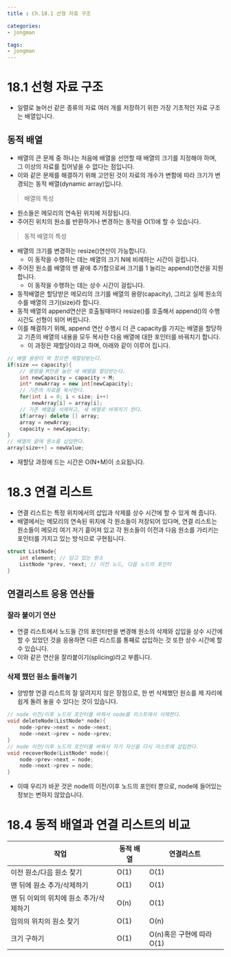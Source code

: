 ```yaml
---
title : Ch.18.1 선형 자료 구조

categories:
- jongman

tags:
- jongman
---
```


# 18.1 선형 자료 구조

- 일렬로 늘어선 같은 종류의 자료 여러 개를 저장하기 위한 가장 기초적인 자료 구조는 배열입니다.

## 동적 배열

- 배열의 큰 문제 중 하나는 처음에 배열을 선언할 때 배열의 크기를 지정해야 하며, 그 이상의 자료를
  집어넣을 수 없다는 점입니다.
- 이와 같은 문제를 해결하기 위해 고안된 것이 자료의 개수가 변함에 따라 크기가 변경되는 동적
  배열(dynamic array)입니다.

> 배열의 특성
- 원소들은 메모리의 연속된 위치에 저장됩니다.
- 주어진 위치의 원소를 반환하거나 변경하는 동작을 O(1)에 할 수 있습니다.


> 동적 배열의 특성
- 배열의 크기를 변경하는 resize()연산이 가능합니다.
    - 이 동작을 수행하는 데는 배열의 크기 N에 비례하는 시간이 걸립니다.
- 주어진 원소를 배열의 맨 끝에 추가함으로써 크기를 1 늘리는 append()연산을 지원합니다.
    - 이 동작을 수행하는 데는 상수 시간이 걸립니다.
- 동적배열은 할당받은 메모리의 크기를 배열의 용량(capacity), 그리고 실제 원소의 수를 배열의
  크기(size)라 합니다.
- 동적 배열의 append연산은 호출될때마다 resize()를 호출해서 append()의 수행 시간도 선형이 되어
  버립니다.
- 이를 해결하기 위해, append 연산 수행시 더 큰 capacity를 가지는 배열을 할당하고 기존의 배열의
  내용을 모두 복사한 다음 배열에 대한 포인터를 바꿔치기 합니다.
  - 이 과정은 재할당이라고 하며, 아래와 같이 이루어 집니다.


```cpp
// 배열 용량이 꽉 찼으면 재할당받는다.
if(size == capacity){
    // 용량을 M만큼 늘린 새 배열을 할당받는다.
    int newCapacity = capacity + M;
    int* newArray = new int[newCapacity];
    // 기존의 자료를 복사한다.
    for(int i = 0; i < size; i++)
        newArray[i] = array[i];
    // 기존 배열을 삭제하고, 새 배열로 바꿔치기 한다.
    if(array) delete [] array;
    array = newArray;
    capacity = newCapacity;
}
// 배열의 끝에 원소를 삽입한다.
array[size++] = newValue;
```
- 재할당 과정에 드는 시간은 O(N+M)이 소요됩니다.

# 18.3 연결 리스트

- 연결 리스트는 특정 위치에서의 삽입과 삭제를 상수 시간에 할 수 있게 해 줍니다.
- 배열에서는 메모리의 연속된 위치에 각 원소들이 저장되어 있다며, 연결 리스트는 원소들이 메모리 여기
  저기 흩어져 있고 각 원소들이 이전과 다음 원소를 가리키는 포인터를 가지고 있는 방식으로 구현됩니다.

```cpp
struct ListNode{
    int element; // 담고 있는 원소
    ListNode *prev, *next; // 이전 노드, 다음 노드의 포인터 
}
```

## 연결리스트 응용 연산들

### 잘라 붙이기 연산

- 연결 리스트에서 노드들 간의 포인터만을 변경해 원소의 삭제와 삽입을 상수 시간에 할 수 있었던 것을
  응용하면 다른 리스트를 통째로 삽입하는 것 또한 상수 시간에 할 수 있습니다.
- 이와 같은 연산을 잘라붙이기(splicing)라고 부릅니다.

### 삭제 했던 원소 돌려놓기

- 양방향 연결 리스트의 잘 알려지지 않은 장점으로, 한 번 삭제했던 원소를 제 자리에 쉽게 돌려 놓을 수
  있다는 것이 있습니다.

```cpp
// node 이전/이후 노드의 포인터를 바꿔서 node를 리스트에서 삭제한다.
void deleteNode(ListNode* node){
    node->prev->next = node->next;
    node->next->prev = node->prev;
}
// node 이전/이후 노드의 포인터를 바꿔서 자기 자신을 다시 리스트에 삽입한다.
void recoverNode(ListNode* node){
    node->prev->next = node;
    node->next->prev = node;
}
```

- 이때 우리가 바꾼 것은 node의 이전/이후 노드의 포인터 뿐으로, node에 들어있는 정보는 변하지
  않았습니다.

# 18.4 동적 배열과 연결 리스트의 비교

|작업 | 동적 배열 | 연결리스트 |
|-----|-----------|------------|
|이전 원소/다음 원소 찾기| O(1)|O(1)|
|맨 뒤에 원소 추가/삭제하기|O(1)|O(1)|
|맨 뒤 이외의 위치에 원소 추가/삭제하기| O(n)|O(1)|
|임의의 위치의 원소 찾기|O(1)|O(n)|
|크기 구하기|O(1)|O(n)혹은 구현에 따라 O(1)|


